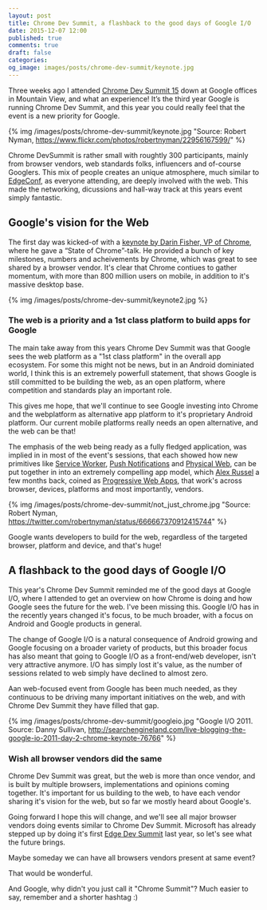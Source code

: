 ```yaml
---
layout: post
title: Chrome Dev Summit, a flashback to the good days of Google I/O
date: 2015-12-07 12:00
published: true
comments: true
draft: false
categories:
og_image: images/posts/chrome-dev-summit/keynote.jpg
---
```


Three weeks ago I attended [Chrome Dev Summit 15](https://developer.chrome.com/devsummit) down at Google offices in Mountain View, and what an experience! It’s the third year Google is running Chrome Dev Summit, and this year you could really feel that the event is a new priority for Google.

{% img /images/posts/chrome-dev-summit/keynote.jpg "Source: Robert Nyman, https://www.flickr.com/photos/robertnyman/22956167599/" %}

<!--more-->

Chrome DevSummit is rather small with roughtly 300 participants, mainly from browser vendors, web standards folks, influencers and of-course Googlers. This mix of people creates an unique atmosphere, much similar to [EdgeConf](https://edgeconf.com/), as everyone attending, are deeply involved with the web. This made the networking, dicussions and hall-way track at this years event simply fantastic.

## Google's vision for the Web

The first day was kicked-of with a [keynote by Darin Fisher, VP of Chrome](https://www.youtube.com/watch?list=PLNYkxOF6rcICcHeQY02XLvoGL34rZFWZn&v=m2a9hlUFRhg), where he gave a “State of Chrome”-talk. He provided a bunch of key milestones, numbers and acheivements by Chrome, which was great to see shared by a browser vendor. It's clear that Chrome contiues to gather momentum, with more than 800 million users on mobile, in addition to it's massive desktop base.

{% img /images/posts/chrome-dev-summit/keynote2.jpg %}

### The web is a priority and a 1st class platform to build apps for Google

The main take away from this years Chrome Dev Summit was that Google sees the web platform as a "1st class platform" in the overall app ecosystem. For some this might not be news, but in an Android dominiated world, I think this is an extremely powerfull statement, that shows Google is still committed to be building the web, as an open platform, where competition and standards play an important role.

This gives me hope, that we'll continue to see Google investing into Chrome and the webplatform as alternative app platform to it's proprietary Android platform. Our current mobile platforms really needs an open alternative, and the web can be that!

The emphasis of the web being ready as a fully fledged application, was implied in in most of the event's sessions, that each showed how new primitives like [Service Worker](http://www.html5rocks.com/en/tutorials/service-worker/introduction/), [Push Notifications]( https://developers.google.com/web/updates/2015/03/push-notifications-on-the-open-web?hl=en) and [Physical Web](https://google.github.io/physical-web/), can be put together in into an extremely compelling app model, which [Alex Russel](https://twitter.com/slightlylate) a few months back, coined as [Progressive Web Apps](https://infrequently.org/2015/06/progressive-apps-escaping-tabs-without-losing-our-soul/), that work's across browser, devices, platforms and most importantly, vendors.

{% img /images/posts/chrome-dev-summit/not_just_chrome.jpg "Source: Robert Nyman, https://twitter.com/robertnyman/status/666667370912415744" %}

Google wants developers to build for the web, regardless of the targeted browser, platform and device, and that's huge!

## A flashback to the good days of Google I/O

This year's Chrome Dev Summit reminded me of the good days at Google I/O, where I attended to get an overview on how Chrome is doing and how Google sees the future for the web. I've been missing this. Google I/O has in the recently years changed it's focus, to be much broader, with a focus on Android and Google products in general.

The change of Google I/O is a natural consequence of Android growing and Google focusing on a broader variety of products, but this broader focus has also meant that going to Google I/O as a front-end/web developer, isn't very attractive anymore. I/O has simply lost it's value, as the number of sessions related to web simply have declined to almost zero.

Aan web-focused event from Google has been much needed, as they continuous to be driving many important initiatives on the web, and with Chrome Dev Summit they have filled that gap.

{% img /images/posts/chrome-dev-summit/googleio.jpg "Google I/O 2011. Source: Danny Sullivan, http://searchengineland.com/live-blogging-the-google-io-2011-day-2-chrome-keynote-76766" %}

### Wish all browser vendors did the same

Chrome Dev Summit was great, but the web is more than once vendor, and is built by multiple browsers, implementations and opinions coming together. It's important for us building to the web, to have each vendor sharing it's vision for the web, but so far we mostly heard about Google's.

Going forward I hope this will change, and we'll see all major browser vendors doing events similar to Chrome Dev Summit. Microsoft has already stepped up by doing it's first [Edge Dev Summit](https://blogs.windows.com/msedgedev/2015/04/13/2015-microsoft-edge-web-summit/) last year, so let's see what the future brings.

Maybe someday we can have all browsers vendors present at same event?

That would be wonderful.

And Google, why didn't you just call it "Chrome Summit"? Much easier to say, remember and a shorter hashtag :)


